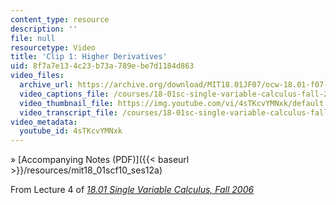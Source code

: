 ```yaml
---
content_type: resource
description: ''
file: null
resourcetype: Video
title: 'Clip 1: Higher Derivatives'
uid: 8f7a7e13-4c23-b73a-789e-be7d1184d863
video_files:
  archive_url: https://archive.org/download/MIT18.01JF07/ocw-18.01-f07-lec04_300k.mp4
  video_captions_file: /courses/18-01sc-single-variable-calculus-fall-2010/3f7b980eab425b9091f687142f2d6814_4sTKcvYMNxk.vtt
  video_thumbnail_file: https://img.youtube.com/vi/4sTKcvYMNxk/default.jpg
  video_transcript_file: /courses/18-01sc-single-variable-calculus-fall-2010/cc56f6d000bee7cffc2b8dbcb7711cc9_4sTKcvYMNxk.pdf
video_metadata:
  youtube_id: 4sTKcvYMNxk
---
```


» [Accompanying Notes (PDF)]({{< baseurl >}}/resources/mit18_01scf10_ses12a)

From Lecture 4 of [_18.01 Single Variable Calculus, Fall 2006_](/courses/18-01-single-variable-calculus-fall-2006/video_galleries/video-lectures)